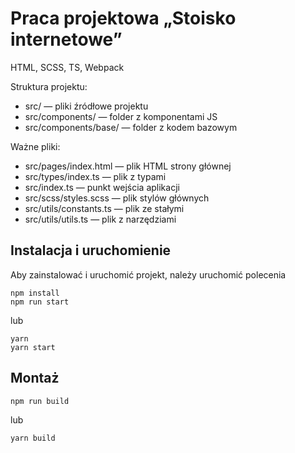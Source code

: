 # Praca projektowa „Stoisko internetowe”

HTML, SCSS, TS, Webpack

Struktura projektu:
- src/ — pliki źródłowe projektu
- src/components/ — folder z komponentami JS
- src/components/base/ — folder z kodem bazowym

Ważne pliki:
- src/pages/index.html — plik HTML strony głównej
- src/types/index.ts — plik z typami
- src/index.ts — punkt wejścia aplikacji
- src/scss/styles.scss — plik stylów głównych
- src/utils/constants.ts — plik ze stałymi
- src/utils/utils.ts — plik z narzędziami

## Instalacja i uruchomienie
Aby zainstalować i uruchomić projekt, należy uruchomić polecenia

```
npm install
npm run start
```

lub

```
yarn
yarn start
```
## Montaż

```
npm run build
```

lub

```
yarn build
```
